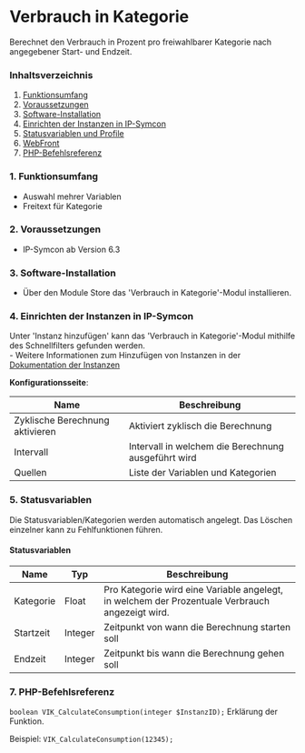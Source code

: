 # Verbrauch in Kategorie
Berechnet den Verbrauch in Prozent pro freiwahlbarer Kategorie nach angegebener Start- und Endzeit. 

### Inhaltsverzeichnis

1. [Funktionsumfang](#1-funktionsumfang)
2. [Voraussetzungen](#2-voraussetzungen)
3. [Software-Installation](#3-software-installation)
4. [Einrichten der Instanzen in IP-Symcon](#4-einrichten-der-instanzen-in-ip-symcon)
5. [Statusvariablen und Profile](#5-statusvariablen-und-profile)
6. [WebFront](#6-webfront)
7. [PHP-Befehlsreferenz](#7-php-befehlsreferenz)

### 1. Funktionsumfang

* Auswahl mehrer Variablen
* Freitext für Kategorie 

### 2. Voraussetzungen

- IP-Symcon ab Version 6.3

### 3. Software-Installation

* Über den Module Store das 'Verbrauch in Kategorie'-Modul installieren.

### 4. Einrichten der Instanzen in IP-Symcon

 Unter 'Instanz hinzufügen' kann das 'Verbrauch in Kategorie'-Modul mithilfe des Schnellfilters gefunden werden.  
	- Weitere Informationen zum Hinzufügen von Instanzen in der [Dokumentation der Instanzen](https://www.symcon.de/service/dokumentation/konzepte/instanzen/#Instanz_hinzufügen)

__Konfigurationsseite__:

Name                            | Beschreibung
------------------------------- | ------------------
Zyklische Berechnung aktivieren | Aktiviert zyklisch die Berechnung
Intervall                       | Intervall in welchem die Berechnung ausgeführt wird
Quellen                         | Liste der Variablen und Kategorien

### 5. Statusvariablen

Die Statusvariablen/Kategorien werden automatisch angelegt. Das Löschen einzelner kann zu Fehlfunktionen führen.

#### Statusvariablen

Name      | Typ     | Beschreibung
--------- | ------- | ------------
Kategorie | Float   | Pro Kategorie wird eine Variable angelegt, in welchem der Prozentuale Verbrauch angezeigt wird. 
Startzeit | Integer | Zeitpunkt von wann die Berechnung starten soll
Endzeit   | Integer | Zeitpunkt bis wann die Berechnung gehen soll

### 7. PHP-Befehlsreferenz

`boolean VIK_CalculateConsumption(integer $InstanzID);`
Erklärung der Funktion.

Beispiel:
`VIK_CalculateConsumption(12345);`